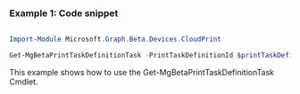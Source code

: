 ### Example 1: Code snippet

```powershell

Import-Module Microsoft.Graph.Beta.Devices.CloudPrint

Get-MgBetaPrintTaskDefinitionTask -PrintTaskDefinitionId $printTaskDefinitionId

```
This example shows how to use the Get-MgBetaPrintTaskDefinitionTask Cmdlet.

